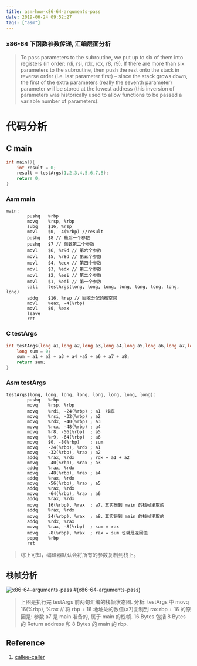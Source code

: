 ```yaml
---
title: asm-how-x86-64-arguments-pass
date: 2019-06-24 09:52:27
tags: ["asm"]
---
```

### x86-64 下函数参数传递, 汇编层面分析

> To pass parameters to the subroutine, we put up to six of them into registers (in order: rdi, rsi, rdx, rcx, r8, r9). If there are more than six parameters to the subroutine, then push the rest onto the stack in reverse order (i.e. last parameter first) – since the stack grows down, the first of the extra parameters (really the seventh parameter) parameter will be stored at the lowest address (this inversion of parameters was historically used to allow functions to be passed a variable number of parameters).

# 代码分析
## C main 
```cpp
int main(){
    int result = 0;
    result = testArgs(1,2,3,4,5,6,7,8);
    return 0;
}

```

### Asm main 

```
main:
        pushq   %rbp
        movq    %rsp, %rbp
        subq    $16, %rsp
        movl    $0, -4(%rbp) //result
        pushq   $8 // 最后一个参数
        pushq   $7 // 倒数第二个参数
        movl    $6, %r9d // 第六个参数
        movl    $5, %r8d // 第五个参数
        movl    $4, %ecx // 第四个参数
        movl    $3, %edx // 第三个参数
        movl    $2, %esi // 第二个参数
        movl    $1, %edi // 第一个参数
        call    testArgs(long, long, long, long, long, long, long, long)
        addq    $16, %rsp // 回收分配的栈空间
        movl    %eax, -4(%rbp)
        movl    $0, %eax
        leave
        ret
```

### C testArgs

```cpp
int testArgs(long a1,long a2,long a3,long a4,long a5,long a6,long a7,long a8){
    long sum = 0;
    sum = a1 + a2 + a3 + a4 +a5 + a6 + a7 + a8;
    return sum;
}
```

### Asm testArgs
```x86asm
testArgs(long, long, long, long, long, long, long, long):
        pushq   %rbp
        movq    %rsp, %rbp
        movq    %rdi, -24(%rbp) ; a1  栈底
        movq    %rsi, -32(%rbp) ; a2
        movq    %rdx, -40(%rbp) ; a3
        movq    %rcx, -48(%rbp) ; a4
        movq    %r8, -56(%rbp)  ; a5
        movq    %r9, -64(%rbp)  ; a6
        movq    $0, -8(%rbp)    ; sum
        movq    -24(%rbp), %rdx ; a1
        movq    -32(%rbp), %rax ; a2
        addq    %rax, %rdx      ; rdx = a1 + a2
        movq    -40(%rbp), %rax ; a3
        addq    %rax, %rdx
        movq    -48(%rbp), %rax ; a4
        addq    %rax, %rdx
        movq    -56(%rbp), %rax ; a5
        addq    %rax, %rdx
        movq    -64(%rbp), %rax ; a6
        addq    %rax, %rdx
        movq    16(%rbp), %rax  ; a7，其实是到 main 的栈帧里取的
        addq    %rax, %rdx
        movq    24(%rbp), %rax  ; a8，其实是到 main 的栈帧里取的
        addq    %rdx, %rax
        movq    %rax, -8(%rbp)  ; sum = rax
        movq    -8(%rbp), %rax  ; rax = sum 也就是返回值
        popq    %rbp
        ret
```

> 综上可知，编译器默认会将所有的参数复制到栈上。

## 栈帧分析

![x86-64-arguments-pass](https://gitee.com/stardustman/pictrues/raw/master/img/x86-64-arguments-pass.png) #(x86-64-arguments-pass)
> 上图是执行完 testArgs 前两句汇编的栈帧状态图.
> 分析:
> testArgs 中 movq    16(%rbp), %rax  // 将 rbp + 16 地址处的数值(a7)复制到 rax
rbp + 16 的原因是: 参数 a7 是 main 准备的, 属于 main 的栈帧. 16 Bytes 包括 8 Bytes 的 Return address 和 8 Bytes 的 main 的 rbp.

## Reference
1. [callee-caller](http://web.stanford.edu/class/cs107/guide/x86-64.html)